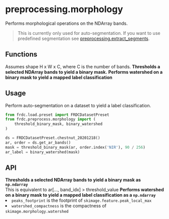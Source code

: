 # preprocessing.morphology

<tldr>
Performs morphological operations on the NDArray bands.
</tldr>

> This is currently only used for auto-segmentation. If you want to use
> predefined segmentation see
> [preprocessing.extract_segments](preprocessing.extract_segments.md).

## Functions

<warning>
Assumes shape H x W x C, where C is the number of bands.
</warning>

<deflist type="medium">
<def title="threshold_binary_mask">
<b>Thresholds a selected NDArray bands to yield a binary mask.</b>
</def>
<def title="binary_watershed">
<b>Performs watershed on a binary mask to yield a mapped label
classification</b>
</def>
</deflist>

## Usage

Perform auto-segmentation on a dataset to yield a label classification.

```python
from frdc.load.preset import FRDCDatasetPreset
from frdc.preprocess.morphology import (
    threshold_binary_mask, binary_watershed
)

ds = FRDCDatasetPreset.chestnut_20201218()
ar, order = ds.get_ar_bands()
mask = threshold_binary_mask(ar, order.index('NIR'), 90 / 256)
ar_label = binary_watershed(mask)
```

## API

<deflist>
<def title="threshold_binary_mask(ar, band_idx, threshold_value)">
<b>Thresholds a selected NDArray bands to yield a binary mask as 
<code>np.ndarray</code></b><br/>
This is equivalent to 
<code-block lang="python">
ar[..., band_idx] > threshold_value
</code-block>
</def>
<def title="binary_watershed(ar_mask, peaks_footprint, watershed_compactness)">
<b>Performs watershed on a binary mask to yield a mapped label
classification as a <code>np.ndarray</code></b><br/>
<list>
<li> <code>peaks_footprint</code> is the footprint of 
<code>skimage.feature.peak_local_max</code> </li>
<li> <code>watershed_compactness</code> is the compactness of
<code>skimage.morphology.watershed</code> </li>
</list>
</def>
</deflist>